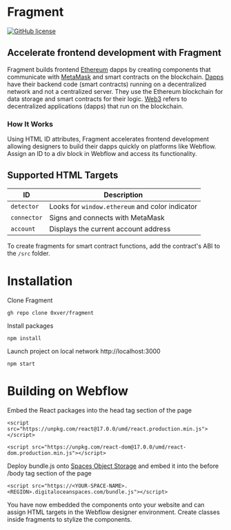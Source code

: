 # Fragment

[![GitHub license](https://img.shields.io/badge/license-MIT-blue.svg)](https://github.com/0xver/fragment/blob/master/LICENSE.md)

## Accelerate frontend development with Fragment
Fragment builds frontend <a href="https://ethereum.org">Ethereum</a> dapps by creating components that communicate with <a href="https://metamask.io">MetaMask</a> and smart contracts on the blockchain. <a href="https://ethereum.org/en/dapps">Dapps</a> have their backend code (smart contracts) running on a decentralized network and not a centralized server. They use the Ethereum blockchain for data storage and smart contracts for their logic. <a href="https://ethereum.org/en/developers/docs/web2-vs-web3">Web3</a> refers to decentralized applications (dapps) that run on the blockchain.

### How It Works
Using HTML ID attributes, Fragment accelerates frontend development allowing designers to build their dapps quickly on platforms like Webflow. Assign an ID to a div block in Webflow and access its functionality.

## Supported HTML Targets
| ID | Description |
| --- | --- |
| `detector` | Looks for `window.ethereum` and color indicator |
| `connector` | Signs and connects with MetaMask |
| `account` | Displays the current account address |

To create fragments for smart contract functions, add the contract's ABI to the `/src` folder.

# Installation
Clone Fragment
```
gh repo clone 0xver/fragment
```
Install packages
```
npm install
```
Launch project on local network http://localhost:3000
```
npm start
```

# Building on Webflow
Embed the React packages into the head tag section of the page
```
<script src="https://unpkg.com/react@17.0.0/umd/react.production.min.js"></script>
```
```
<script src="https://unpkg.com/react-dom@17.0.0/umd/react-dom.production.min.js"></script>
```
Deploy bundle.js onto <a href="https://www.digitalocean.com/products/spaces">Spaces Object Storage</a> and embed it into the before /body tag section of the page
```
<script src="https://<YOUR-SPACE-NAME>.<REGION>.digitaloceanspaces.com/bundle.js"></script>
```
You have now embedded the components onto your website and can assign HTML targets in the Webflow designer environment. Create classes inside fragments to stylize the components.
